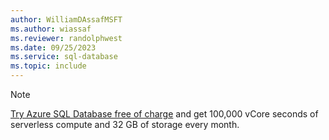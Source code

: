 ```yaml
---
author: WilliamDAssafMSFT
ms.author: wiassaf
ms.reviewer: randolphwest
ms.date: 09/25/2023
ms.service: sql-database
ms.topic: include
---
```


> [!NOTE]  
> [Try Azure SQL Database free of charge](../database/free-offer.md) and get 100,000 vCore seconds of serverless compute and 32 GB of storage every month.
